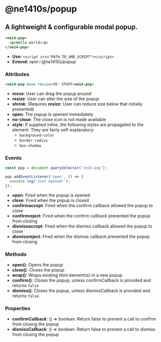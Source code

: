 # @ne1410s/popup
## A lightweight & configurable modal popup.
```html
<ne14-pop>
  <p>Hello world</p>
</ne14-pop>
```
- **Use:** `<script src="PATH_TO_UMD_SCRIPT"></script>`
- **Extend:** *npm i @ne1410s/popup*
### Attributes
```html
<ne14-pop move resize>YO' STUFF<ne14-pop>
```
- **move**: User can drag the popup around
- **resize**: User can alter the size of the popup
- **shrink**: (Requires ***resize***: User can reduce size below that initially presented)
- **open**: The popup is opened immediately
- **no-close**: The close icon is not made available
- **style**: If supplied inline, the following styles are propagated to the element. They are fairly self-explanatory
  - `background-color`
  - `border-radius`
  - `box-shadow`
### Events
```javascript
const pop = document.querySelector('ne14-pop');

pop.addEventListener('open', () => {
  console.log('Just opened!');
});
```
- **open**: Fired when the popup is opened
- **close**: Fired when the popup is closed
- **confirmaccept**: Fired when the confirm callback allowed the popup to close
- **confirmreject**: Fired when the confirm callback prevented the popup from closing
- **dismissaccept**: Fired when the dismiss callback allowed the popup to close
- **dismissreject**: Fired when the dismiss callback prevented the popup from closing
### Methods
- **open()**: Opens the popup
- **close()**: Closes the popup
- **wrap()**: Wraps existing html element(s) in a new popup
- **confirm()**: Closes the popup, unless confirmCallback is provided and returns `false`
- **dismiss()**: Closes the popup, unless dismissCallback is provided and returns `false`.
### Properties
- **confirmCallback**: () => boolean: Return false to prevent a call to confirm from closing the popup
- **dismissCallback**: () => boolean: Return false to prevent a call to dismiss from closing the popup 

